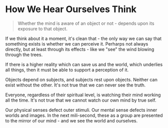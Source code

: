 # How We Hear Ourselves Think

> Whether the mind is aware of an object or not - depends upon its exposure to that object.

If we think about it a moment, it's clean that - the only way we can say that something exists is whether we can perceive it. Perharps not always directly, but at least through its effects - like we "see" the wind blowing through the trees.

If there is a higher reality which can save us and the world, which underlies all things, then it must be able to support a perception of it.

Objects depend on subjects, and subjects rest upon objects. Neither can exist without the other. It's not true that we can never see the truth.

Everyone, regardless of their spiritual level, is watching their mind working all the time. It's not true that we cannot watch our own mind by true self.

Our physical senses defect outer stimuli. Our mental sense defects inner worlds and images. In the next mili-second, these as a group are presented to the mirror of our mind - and we see the world and ourselves.
